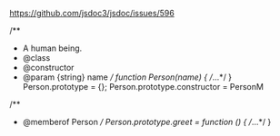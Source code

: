 https://github.com/jsdoc3/jsdoc/issues/596

 /**
  * A human being.
  * @class
  * @constructor
  * @param {string} name
  */
function Person(name) { /*...*/ }
Person.prototype = {};
Person.prototype.constructor = PersonM

/**
 * @memberof Person
 */
Person.prototype.greet = function () { /*...*/ }
